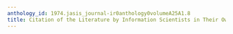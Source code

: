 ```yaml
---
anthology_id: 1974.jasis_journal-ir0anthology0volumeA25A1.8
title: Citation of the Literature by Information Scientists in Their Own Publications
---
```

